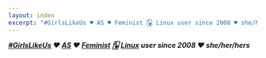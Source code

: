 ```yaml
---
layout: index
excerpt: "#GirlsLikeUs ♥ AS ♥ Feminist 🂱 Linux user since 2008 ♥ she/her/hers"
---
```


***[#GirlsLikeUs] ♥ [AS] ♥ [Feminist] 🂱 [Linux] user since 2008
♥ she/her/hers***

[#GirlsLikeUs]:https://mikaela.info/about.html#girlslikeus-—-i-am-trans-woman
[AS]:https://mikaela.info/about.html#as---asperger's-syndrome
[Feminist]:https://mikaela.info/about.html#feminist
[Linux]:https://mikaela.info/about.html#linux-user
